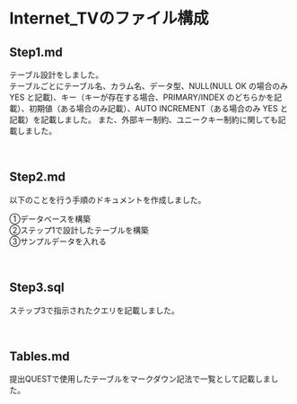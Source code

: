 # Internet_TVのファイル構成

## Step1.md
テーブル設計をしました。  
テーブルごとにテーブル名、カラム名、データ型、NULL(NULL OK の場合のみ YES と記載)、キー（キーが存在する場合、PRIMARY/INDEX のどちらかを記載）、初期値（ある場合のみ記載）、AUTO INCREMENT（ある場合のみ YES と記載）を記載しました。
また、外部キー制約、ユニークキー制約に関しても記載しました。

<br>


## Step2.md
以下のことを行う手順のドキュメントを作成しました。

①データベースを構築  
②ステップ1で設計したテーブルを構築  
③サンプルデータを入れる

<br>

## Step3.sql
ステップ3で指示されたクエリを記載しました。

<br>

## Tables.md
提出QUESTで使用したテーブルをマークダウン記法で一覧として記載しました。
